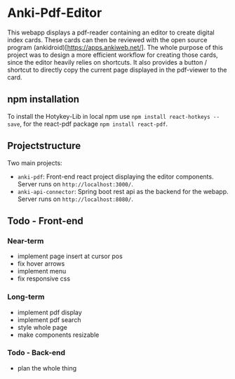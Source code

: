 # Anki-Pdf-Editor
This webapp displays a pdf-reader containing an editor to create digital index cards. These cards can then be reviewed with the open source program (ankidroid)[https://apps.ankiweb.net/]. The whole purpose of this project was to design a more efficient workflow for creating those cards, since the editor heavily relies on shortcuts. It also provides a button / shortcut to directly copy the current page displayed in the pdf-viewer to the card. 


## npm installation
To install the Hotykey-Lib in local npm use `npm install react-hotkeys --save`, for the react-pdf package `npm install react-pdf`.


## Projectstructure
Two main projects: 
* `anki-pdf`: Front-end react project displaying the editor components. Server runs on `http://localhost:3000/`.
* `anki-api-connector`: Spring boot rest api as the backend for the webapp. Server runs on `http://localhost:8080/`.

## Todo - Front-end
### Near-term
* implement page insert at cursor pos
* fix hover arrows
* implement menu
* fix responsive css

### Long-term
* implement pdf display
* implement pdf search
* style whole page 
* make components resizable

### Todo - Back-end
* plan the whole thing

